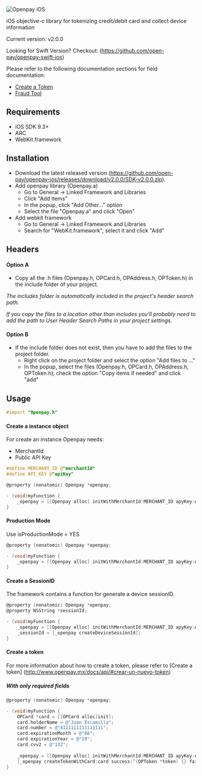 ![Openpay iOS](http://www.openpay.mx/img/github/ios.jpg)

iOS objective-c library for tokenizing credit/debit card and collect device information

Current version: v2.0.0

Looking for Swift Version? Checkout: (https://github.com/open-pay/openpay-swift-ios)

Please refer to the following documentation sections for field documentation:
* [Create a Token](http://www.openpay.mx/docs/api/#crear-un-nuevo-token)
* [Fraud Tool](http://www.openpay.mx/docs/fraud-tool.html)

## Requirements

- iOS SDK 9.3+
- ARC
- WebKit.framework

## Installation

- Download the latest released version (https://github.com/open-pay/openpay-ios/releases/download/v2.0.0/SDK-v2.0.0.zip).
- Add openpay library (Openpay.a)
  - Go to General -> Linked Framework and Libraries
  - Click "Add items"
  - In the popup, click "Add Other..." option
  - Select the file "Openpay.a" and click "Open"
- Add webkit framework
  - Go to General -> Linked Framework and Libraries
  - Search for "WebKit.framework", select it and click "Add"

## Headers

#### Option A

- Copy all the .h files (Openpay.h, OPCard.h, OPAddress.h, OPToken.h) in the include folder of your project.

*The includes folder is automatically included in the project's header search path.*

*If you copy the files to a location other than includes you'll probably need to add the path to User Header Search Paths in your project settings.*

#### Option B

- If the include folder does not exist, then you have to add the files to the project folder.
  - Right click on the project folder and select the option "Add files to ..."
  - In the popup, select the files (Openpay.h, OPCard.h, OPAddress.h, OPToken.h), check the option "Copy items if needed" and click "add"

## Usage

```objectivec
#import "Openpay.h"
```

#### Create a instance object

For create an instance Openpay needs:
- MerchantId
- Public API Key

```objectivec
#define MERCHANT_ID @"merchantId"
#define API_KEY @"apiKey"

@property (nonatomic) Openpay *openpay;

- (void)myFunction {
    _openpay = [[Openpay alloc] initWithMerchantId:MERCHANT_ID apyKey:API_KEY isProductionMode:NO];
}
```

#### Production Mode

Use isProductionMode = YES

```objectivec
@property (nonatomic) Openpay *openpay;

- (void)myFunction {
    _openpay = [[Openpay alloc] initWithMerchantId:MERCHANT_ID apyKey:API_KEY isProductionMode:YES];
}
```

#### Create a SessionID
The framework contains a function for generate a device sessionID.

```objectivec
@property (nonatomic) Openpay *openpay;
@property NSString *sessionId;

- (void)myFunction {
    _openpay = [[Openpay alloc] initWithMerchantId:MERCHANT_ID apyKey:API_KEY isProductionMode:NO];
    _sessionId = [_openpay createDeviceSessionId];
}
```

#### Create a token

For more information about how to create a token, please refer to [Create a token] (http://www.openpay.mx/docs/api/#crear-un-nuevo-token) 

##### With only required fields

```objectivec
@property (nonatomic) Openpay *openpay;

- (void)myFunction {
    OPCard *card = [[OPCard alloc]init];
    card.holderName = @"Juan Escamilla";
    card.number = @"4111111111111111";
    card.expirationMonth = @"08";
    card.expirationYear = @"19";
    card.cvv2 = @"132";
    
    _openpay = [[Openpay alloc] initWithMerchantId:MERCHANT_ID apyKey:API_KEY isProductionMode:NO];
    [_openpay createTokenWithCard:card success:^(OPToken *token) {} failure:^(NSError *error) {}];
}
```
